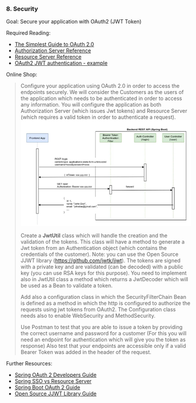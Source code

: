 ### 8. Security

Goal: Secure your application with OAuth2 (JWT Token)

Required Reading:

- [The Simplest Guide to OAuth 2.0](https://medium.com/@darutk/the-simplest-guide-to-oauth-2-0-8c71bd9a15bb)
- [Authorization Server Reference](https://www.appsdeveloperblog.com/spring-authorization-server-tutorial/)
- [Resource Server Reference](https://www.baeldung.com/spring-security-oauth-resource-server)
- [OAuth2 JWT authentication - example](https://medium.com/swlh/stateless-jwt-authentication-with-spring-boot-a-better-approach-1f5dbae6c30f)

Online Shop:

> Configure your application using OAuth 2.0 in order to access the endpoints securely. We will consider the Customers as the users of the application which needs to be authenticated in order to access any information. 
> You will configure the application as both Authorization Server (which issues Jwt tokens) and Resource Server (which requires a valid token in order to authenticate a request). 
> ![Security flow](https://raw.githubusercontent.com/msg-CareerPaths/spring-training/career-start-2023/diagrams/security.png "Security flow")
> 
> Create a **JwtUtil** class which will handle the creation and the validation of the tokens. 
> This class will have a method to generate a Jwt token from an Authentication object (which contains the credentials of the customer). Note: you can use the Open Source JJWT library (https://github.com/jwtk/jjwt).
> The tokens are signed with a private key and are validated (can be decoded) with a public key (you can use RSA keys for this purpose).
> You need to implement also in JwtUtil class a method which returns a JwtDecoder which will be used as a Bean to validate a token.
> 
> Add also a configuration class in which the SecurityFilterChain Bean is defined as a method in which the http is configured to authorize the requests using jwt tokens from OAuth2. The Configuration class needs also to enable WebSecurity and MethodSecurity.
> 
> Use Postman to test that you are able to issue a token by providing the correct username and password for a customer (For this you will need an endpoint for authentication which will give you the token as response)
> Also test that your endpoints are accessible only if a valid Bearer Token was added in the header of the request. 
>

Further Resources:

- [Spring OAuth 2 Developers Guide](https://developer.okta.com/blog/2019/03/12/oauth2-spring-security-guide)
- [Spring SSO vs Resource Server](https://www.baeldung.com/spring-security-oauth2-enable-resource-server-vs-enable-oauth2-sso)
- [Spring Boot OAuth 2 Guide](https://spring.io/guides/tutorials/spring-boot-oauth2/)
- [Open Source JJWT Library Guide](https://www.baeldung.com/java-json-web-tokens-jjwt)